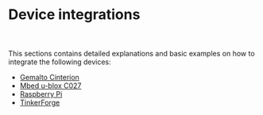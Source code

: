 # Device integrations
<br><br>
This sections contains detailed explanations and basic examples on how to integrate the following devices:

*   [Gemalto Cinterion](cinterion/)
*   [Mbed u-blox C027](mbed-u-blox/)
*   [Raspberry Pi](raspberry-pi/)
*   [TinkerForge](tinkerforge/)
